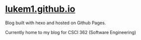 # [lukem1.github.io](https://lukem1.github.io)

Blog built with hexo and hosted on Github Pages.

Currently home to my blog for CSCI 362 (Software Engineering)
